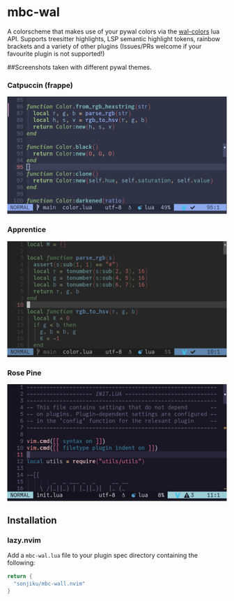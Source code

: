 # mbc-wal

A colorscheme that makes use of your pywal colors via the [wal-colors](wal-colors.md) lua API.
Supports treesitter highlights, LSP semantic highlight tokens, rainbow brackets
and a variety of other plugins (Issues/PRs welcome if your favourite plugin is
not supported!)

##Screenshots taken with different pywal themes.

### Catpuccin (frappe)

![init.lua](.screenshots/colorlua.jpg)

### Apprentice

![init.lua](.screenshots/apprentice.jpg)

### Rose Pine

![init.lua](.screenshots/rose_pine.jpg)

## Installation

### lazy.nvim

Add a `mbc-wal.lua` file to your plugin spec directory containing the
following:

```lua
return {
  "sonjiku/mbc-wall.nvim"
}
```
